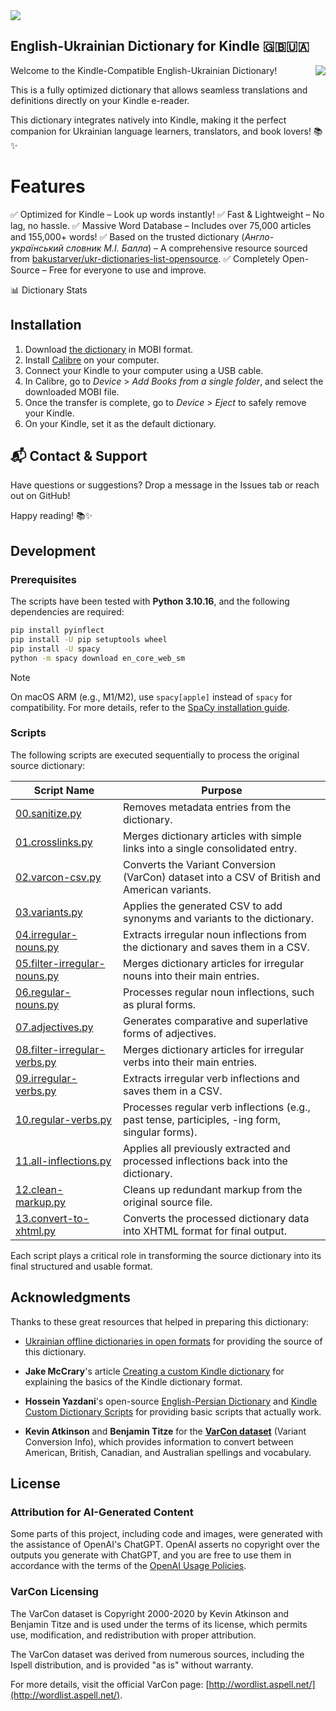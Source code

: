 <img src="https://github.com/user-attachments/assets/8b2ffba5-74f9-4308-b455-57068e2e0c1c">

## English-Ukrainian Dictionary for Kindle 🇬🇧🇺🇦

<img src="https://github.com/user-attachments/assets/fb2c19c8-a7b3-4216-a812-a724289ed6bc" align="right">

Welcome to the Kindle-Compatible English-Ukrainian Dictionary!

This is a fully optimized dictionary that allows seamless translations and definitions directly on your Kindle e-reader.

This dictionary integrates natively into Kindle, making it the perfect companion for Ukrainian language learners, translators, and book lovers! 📚✨

# Features

✅ Optimized for Kindle – Look up words instantly!
✅ Fast & Lightweight – No lag, no hassle.
✅ Massive Word Database – Includes over 75,000 articles and 155,000+ words!
✅ Based on the trusted dictionary (*Англо-український словник М.І. Балла*) – A comprehensive resource sourced from [bakustarver/ukr-dictionaries-list-opensource](https://github.com/bakustarver/ukr-dictionaries-list-opensource).
✅ Completely Open-Source – Free for everyone to use and improve.

📊 Dictionary Stats

## Installation

1. Download [the dictionary](https://github.com/pavlo-liapin/kindle-eng-ukr-dictionary/releases/download/1.0/en-ua-dictionary-1.0.mobi) in MOBI format.
2. Install [Calibre](https://calibre-ebook.com) on your computer.
3. Connect your Kindle to your computer using a USB cable.
4. In Calibre, go to *Device* > *Add Books from a single folder*, and select
   the downloaded MOBI file.
5. Once the transfer is complete, go to *Device* > *Eject* to safely remove
   your Kindle.
6. On your Kindle, set it as the default dictionary.

## 📬 Contact & Support

Have questions or suggestions? Drop a message in the Issues tab or reach out on GitHub!

Happy reading! 📚✨

## Development

### Prerequisites

The scripts have been tested with **Python 3.10.16**, and the following dependencies are required:

```bash
pip install pyinflect
pip install -U pip setuptools wheel
pip install -U spacy
python -m spacy download en_core_web_sm
```

> [!NOTE]
> On macOS ARM (e.g., M1/M2), use `spacy[apple]` instead of `spacy` for compatibility.
> For more details, refer to the [SpaCy installation guide](https://spacy.io/usage#installation).

### Scripts

The following scripts are executed sequentially to process the original source dictionary:

| Script Name                                 | Purpose                                                                                   |
|---------------------------------------------|-------------------------------------------------------------------------------------------|
| [00.sanitize.py](scripts/00.sanitize.py)    | Removes metadata entries from the dictionary.                                             |
| [01.crosslinks.py](scripts/01.crosslinks.py)| Merges dictionary articles with simple links into a single consolidated entry.            |
| [02.varcon-csv.py](scripts/02.varcon-csv.py)| Converts the Variant Conversion (VarCon) dataset into a CSV of British and American variants. |
| [03.variants.py](scripts/03.variants.py)    | Applies the generated CSV to add synonyms and variants to the dictionary.                 |
| [04.irregular-nouns.py](scripts/04.irregular-nouns.py)| Extracts irregular noun inflections from the dictionary and saves them in a CSV.           |
| [05.filter-irregular-nouns.py](scripts/05.filter-irregular-nouns.py)| Merges dictionary articles for irregular nouns into their main entries.                    |
| [06.regular-nouns.py](scripts/06.regular-nouns.py)| Processes regular noun inflections, such as plural forms.                                  |
| [07.adjectives.py](scripts/07.adjectives.py)| Generates comparative and superlative forms of adjectives.                                |
| [08.filter-irregular-verbs.py](scripts/08.filter-irregular-verbs.py)| Merges dictionary articles for irregular verbs into their main entries.                    |
| [09.irregular-verbs.py](scripts/09.irregular-verbs.py)| Extracts irregular verb inflections and saves them in a CSV.                               |
| [10.regular-verbs.py](scripts/10.regular-verbs.py)| Processes regular verb inflections (e.g., past tense, participles, -ing form, singular forms). |
| [11.all-inflections.py](scripts/11.all-inflections.py)| Applies all previously extracted and processed inflections back into the dictionary.       |
| [12.clean-markup.py](scripts/12.clean-markup.py)| Cleans up redundant markup from the original source file.                                  |
| [13.convert-to-xhtml.py](scripts/13.convert-to-xhtml.py)| Converts the processed dictionary data into XHTML format for final output.                 |

Each script plays a critical role in transforming the source dictionary into its final structured and usable format.

## Acknowledgments

Thanks to these great resources that helped in preparing this dictionary:

- [Ukrainian offline dictionaries in open formats](https://github.com/bakustarver/ukr-dictionaries-list-opensource)
  for providing the source of this dictionary.

- **Jake McCrary**'s article
  [Creating a custom Kindle dictionary](https://jakemccrary.com/blog/2020/11/11/creating-a-custom-kindle-dictionary/)
  for explaining the basics of the Kindle dictionary format.

- **Hossein Yazdani**'s open-source
  [English-Persian Dictionary](https://github.com/hossein1376/English-Persian-Kindle-Custom-Dictionary)
  and
  [Kindle Custom Dictionary Scripts](https://github.com/hossein1376/Kindle-Custom-Dictionary-Scripts)
  for providing basic scripts that actually work.

- **Kevin Atkinson** and **Benjamin Titze** for the
  [**VarCon dataset**](src/varcon.zip) (Variant Conversion Info),
  which provides information to convert between American, British, Canadian,
  and Australian spellings and vocabulary.

## License

### Attribution for AI-Generated Content
Some parts of this project, including code and images, were generated with the
assistance of OpenAI's ChatGPT. OpenAI asserts no copyright over the outputs
you generate with ChatGPT, and you are free to use them in accordance with the
terms of the [OpenAI Usage Policies](https://openai.com/policies/usage-policies).

### VarCon Licensing

The VarCon dataset is Copyright 2000-2020 by Kevin Atkinson and Benjamin Titze
and is used under the terms of its license, which permits use, modification,
and redistribution with proper attribution.

The VarCon dataset was derived from numerous sources, including the Ispell
distribution, and is provided "as is" without warranty.

For more details, visit the official VarCon page: [http://wordlist.aspell.net/](http://wordlist.aspell.net/).
